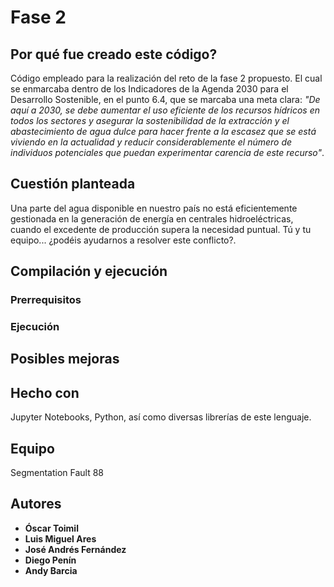 
# Fase 2


## Por qué fue creado este código?

Código empleado para la realización del reto de la fase 2 propuesto. El cual se enmarcaba dentro de los Indicadores de la Agenda 2030 para el Desarrollo Sostenible, en el punto 6.4, que se marcaba una meta clara: *"De aquí a 2030, se debe aumentar el uso eficiente de los recursos hídricos en todos los sectores y asegurar la sostenibilidad de la extracción y el abastecimiento de agua dulce para hacer frente a la escasez que se está viviendo en la actualidad y reducir considerablemente el número de individuos potenciales que puedan experimentar carencia de este recurso"*.


## Cuestión planteada
Una parte del agua disponible en nuestro país no está eficientemente gestionada en la generación de energía en centrales hidroeléctricas, cuando el excedente de producción supera la necesidad puntual. Tú y tu equipo... ¿podéis ayudarnos a resolver este conflicto?.

## Compilación y ejecución

### Prerrequisitos



### Ejecución



## Posibles mejoras


## Hecho con

Jupyter Notebooks, Python, así como diversas librerías de este lenguaje.

## Equipo 

Segmentation Fault 88

## Autores

* **Óscar Toimil**
* **Luis Miguel Ares**
* **José Andrés Fernández**
* **Diego Penín**
* **Andy Barcia** 

